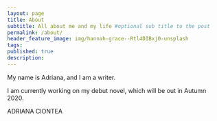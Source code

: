 ```yaml
---
layout: page
title: About
subtitle: All about me and my life #optional sub title to the post
permalink: /about/
header_feature_image: img/hannah-grace--Rtl4DIBxj0-unsplash
tags:
published: true
description:
---
```


My name is Adriana, and I am a writer.

I am currently working on my debut novel, which will be out in Autumn 2020.

ADRIANA CIONTEA

